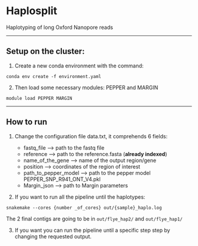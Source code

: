 # Haplosplit
Haplotyping of long Oxford Nanopore reads

---
## Setup on the cluster:

1. Create a new conda environment with the command:  
```
conda env create -f environment.yaml
```
2. Then load some necessary modules: PEPPER and MARGIN
```
module load PEPPER MARGIN
```


---
## How to run

1. Change the configuration file data.txt, it comprehends 6  fields:
    - fastq_file --> path to the fastq file
    - reference --> path to the reference.fasta (**already indexed**)
    - name_of_the_gene --> name of the output region/gene
    - position --> coordinates of the region of interest
    - path_to_pepper_model --> path to the pepper model PEPPER_SNP_R941_ONT_V4.pkl
    - Margin_json --> path to Margin parameters

2. If you want to run all the pipeline until the haplotypes: 


```
snakemake --cores {number _of_cores} out/{sample}_haplo.log
```

The 2 final contigs are going to be in  ```out/flye_hap2/``` and ```out/flye_hap1/```


3. If you want you can run the pipeline until a specific step step by changing the requested output.
